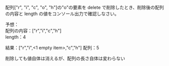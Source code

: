 配列["r", "i", "c", "o", "h"]の"o"の要素を delete で削除したとき、削除後の配列の内容と length の値をコンソール出力で確認しなさい。

予想：  
配列の内容：["r","i","c","h"]  
length：4

結果：["r","i",<1 empty item>,"c","h"]
配列：5

削除しても値自体は消えるが、配列の長さ自体は変わらない
